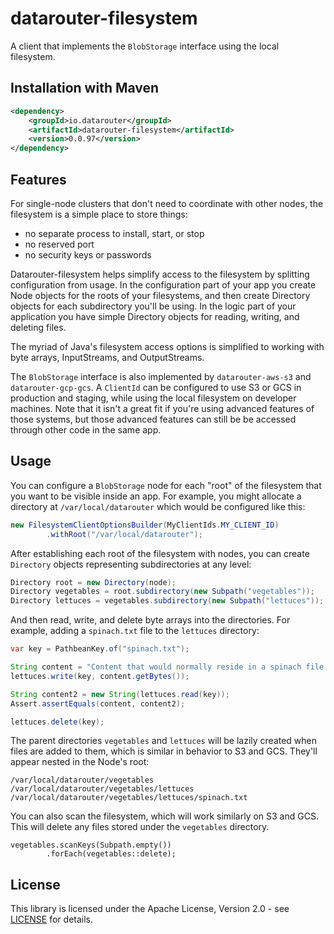 # datarouter-filesystem

A client that implements the `BlobStorage` interface using the local filesystem.

## Installation with Maven

```xml
<dependency>
	<groupId>io.datarouter</groupId>
	<artifactId>datarouter-filesystem</artifactId>
	<version>0.0.97</version>
</dependency>
```

## Features

For single-node clusters that don't need to coordinate with other nodes, the filesystem is a simple place to store things:
 - no separate process to install, start, or stop
 - no reserved port
 - no security keys or passwords

Datarouter-filesystem helps simplify access to the filesystem by splitting configuration from usage.  In the 
configuration part of your app you create Node objects for the roots of your filesystems, and then create Directory 
objects for each subdirectory you'll be using.  In the logic part of your application you have simple Directory objects 
for reading, writing, and deleting files.

The myriad of Java's filesystem access options is simplified to working with byte arrays, InputStreams, and OutputStreams.

The `BlobStorage` interface is also implemented by `datarouter-aws-s3` and `datarouter-gcp-gcs`.  A `ClientId` can be configured
to use S3 or GCS in production and staging, while using the local filesystem on developer machines.  Note that it isn't a
great fit if you're using advanced features of those systems, but those advanced features can still be be accessed through
other code in the same app.
 
## Usage

You can configure a `BlobStorage` node for each "root" of the filesystem that you want to be visible inside an app.
For example, you might allocate a directory at `/var/local/datarouter` which would be configured like this:

```java
new FilesystemClientOptionsBuilder(MyClientIds.MY_CLIENT_ID)
		.withRoot("/var/local/datarouter");
```

After establishing each root of the filesystem with nodes, you can create `Directory` objects representing subdirectories
at any level:

```java
Directory root = new Directory(node);
Directory vegetables = root.subdirectory(new Subpath("vegetables"));
Directory lettuces = vegetables.subdirectory(new Subpath("lettuces"));
```

And then read, write, and delete byte arrays into the directories.
For example, adding a `spinach.txt` file to the `lettuces` directory:

```java
var key = PathbeanKey.of("spinach.txt");

String content = "Content that would normally reside in a spinach file.";
lettuces.write(key, content.getBytes());

String content2 = new String(lettuces.read(key));
Assert.assertEquals(content, content2);

lettuces.delete(key);
```

The parent directories `vegetables` and `lettuces` will be lazily created when files are added to them, which
is similar in behavior to S3 and GCS.  They'll appear nested in the Node's root:

```
/var/local/datarouter/vegetables
/var/local/datarouter/vegetables/lettuces
/var/local/datarouter/vegetables/lettuces/spinach.txt
```

You can also scan the filesystem, which will work similarly on S3 and GCS. 
This will delete any files stored under the `vegetables` directory.

```
vegetables.scanKeys(Subpath.empty())
		.forEach(vegetables::delete);
```

## License

This library is licensed under the Apache License, Version 2.0 - see [LICENSE](../LICENSE) for details.
